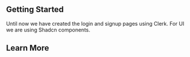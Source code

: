 

## Getting Started


Until now we have created the login and signup pages using Clerk. For UI we are using Shadcn components.


## Learn More

